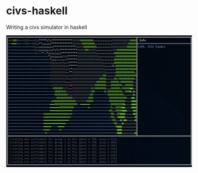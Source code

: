civs-haskell
============

Writing a civs simulator in haskell

![](https://raw.githubusercontent.com/ftomassetti/civs-haskell/master/screenshots/ui.png)
